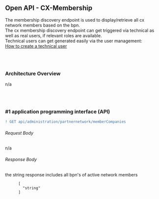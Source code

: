 ## Open API - CX-Membership

The membership discovery endpoint is used to display/retrieve all cx network members based on the bpn.  
The cx membership discovery endpoint can get triggered via technical as well as real users, if relevant roles are available.  
Technical users can get generated easily via the user management:
<br>
[How to create a technical user](/docs/03.%20User%20Management/03.%20Technical%20User/02.%20Create%20Technical%20User.md)

<br>
<br>

### Architecture Overview

n/a

<br>
<br>

### #1 application programming interface (API)

```diff
! GET api/administration/partnernetwork/memberCompanies
```

###### Request Body

n/a

###### Response Body

the string response includes all bpn's of active network members

          [
            "string"
          ]

<br>
<br>
